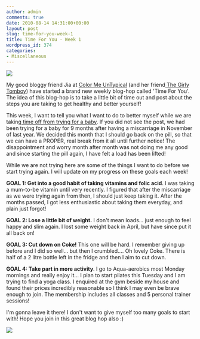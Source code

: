 ```yaml
---
author: admin
comments: true
date: 2010-08-14 14:31:00+00:00
layout: post
slug: time-for-you-week-1
title: Time For You - Week 1
wordpress_id: 374
categories:
- Miscellaneous
---
```


  


[![](http://3.bp.blogspot.com/_u9TPjr4eVTw/TGOGXkZXspI/AAAAAAAABAQ/WKSuUpc0Z1g/s200/Time+for+You+Button.jpg)](http://colormeuntypical.blogspot.com/)

  


My good bloggy friend Jia at [Color Me UnTypical](http://colormeuntypical.blogspot.com/) (and her friend[ The Girly Tomboy](http://tomboysrgirls2.blogspot.com/)) have started a brand new weekly blog-hop called 'Time For You'.  The idea of this blog-hop is to take a little bit of time out and post about the steps you are taking to get healthy and better yourself!

  


This week, I want to tell you what I want to do to better myself while we are taking[ time off from trying for a baby](http://toddlerawesome.blogspot.com/2010/07/we-have-come-to-decision.html).  If you did not see the post, we had been trying for a baby for 9 months after having a miscarriage in November of last year.  We decided this month that I should go back on the pill, so that we can have a PROPER, real break from it all until further notice!  The disappointment and worry month after month was not doing me any good and since starting the pill again, I have felt a load has been lifted!

  


While we are not trying here are some of the things I want to do before we start trying again.  I will update on my progress on these goals each week!

  


**GOAL 1: Get into a good habit of taking vitamins and folic acid**.  I was taking a mum-to-be vitamin until very recently.  I figured that after the miscarriage as we were trying again from then, I should just keep taking it.  After the months passed, I got less enthusiastic about taking them everyday, and plain just forgot!

  


**GOAL 2: Lose a little bit of weight.** I don't mean loads... just enough to feel happy and slim again.  I lost some weight back in April, but have since put it all back on!

  


**GOAL 3: Cut down on Coke!** This one will be hard.  I remember giving up before and I did so well... but then I crumbled.... Oh lovely Coke.  There is half of a 2 litre bottle left in the fridge and then I aim to cut down.

  


**GOAL 4: Take part in more activity**.  I go to Aqua-aerobics most Monday mornings and really enjoy it... I plan to start pilates this Tuesday and I am trying to find a yoga class.  I enquired at the gym beside my house and found their prices incredibly reasonable so I think I may even be brave enough to join.  The membership includes all classes and 5 personal trainer sessions!

  


I'm gonna leave it there!  I don't want to give myself too many goals to start with!  Hope you join in this great blog hop also :)

  


  


  


  


![](https://blogger.googleusercontent.com/tracker/251139911615938991-5663284663073025287?l=www.outmumbered.com)
